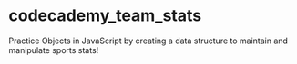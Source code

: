 # codecademy_team_stats
Practice Objects in JavaScript by creating a data structure to maintain and manipulate sports stats!
